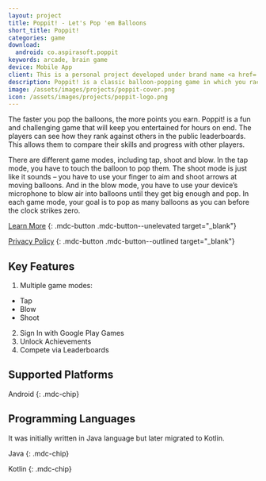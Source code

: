 ```yaml
---
layout: project
title: Poppit! - Let's Pop 'em Balloons
short_title: Poppit!
categories: game
download:
  android: co.aspirasoft.poppit
keywords: arcade, brain game
device: Mobile App
client: This is a personal project developed under brand name <a href='//aspirasoft.dev'>Aspirasoft Technologies</a>.
description: Poppit! is a classic balloon-popping game in which you race against time to pop as many balloons as you can and compete against other balloon poppers.
image: /assets/images/projects/poppit-cover.png
icon: /assets/images/projects/poppit-logo.png
---
```


<script type="application/ld+json">
  {
    "@context": "https://schema.org",
    "@type": "MobileApplication",
    "name": "{{page.short_title}}",
    "operatingSystem": "Android 4.1",
    "applicationCategory": "GameApplication",
    "aggregateRating": {
      "@type": "AggregateRating",
      "ratingValue": "2.33",
      "ratingCount": "9"
    },
    "creator": {
      "@type": "Organization",
      "name": "Aspirasoft Technologies",
      "url": "https://www.aspirasoft.dev/",
      "description": "We design your dreams and translate your ideas into cutting-edge digital products.",
      "sameAs": [
        "https://www.instagram.com/aspirasoft/",
        "https://www.linkedin.com/company/aspirasoft/",
        "https://twitter.com/aspirasoft/",
        "https://github.com/aspirasoft/",
        "https://play.google.com/store/apps/dev?id=7906248998742234780"
      ],
      "address": {
        "@type": "PostalAddress",
        "addressCountry": "PK",
        "addressLocality": "Multan"
      },
      "email": "contact@aspirasoft.dev",
      "logo": "https://aspirasoft.dev/assets/img/logo.png",
      "image": "https://aspirasoft.dev/assets/img/hero-img.png",
      "telephone": "+92 (312) 795 8695"
    },
    "offers": {
      "@type": "Offer",
      "price": "0",
      "priceCurrency": "USD"
    },
    "sameAs": [
      "https://www.aspirasoft.dev/games/poppit/",
      "https://play.google.com/store/apps/details?id=co.aspirasoft.poppit"
    ]
  }
</script>

The faster you pop the balloons, the more points you earn. Poppit! is a fun and challenging game that will keep you entertained for hours on end. The players can see how they rank against others in the public leaderboards. This allows them to compare their skills and progress with other players.

There are different game modes, including tap, shoot and blow. In the tap mode, you have to touch the balloon to pop them. The shoot mode is just like it sounds – you have to use your finger to aim and shoot arrows at moving balloons. And in the blow mode, you have to use your device’s microphone to blow air into balloons until they get big enough and pop. In each game mode, your goal is to pop as many balloons as you can before the clock strikes zero.

[Learn More](//aspirasoft.dev/games/poppit/)
{: .mdc-button .mdc-button--unelevated target="_blank"}

[Privacy Policy](//aspirasoft.dev/games/poppit/privacy.html)
{: .mdc-button .mdc-button--outlined target="_blank"}

## Key Features

1. Multiple game modes:
  - Tap
  - Blow
  - Shoot
2. Sign In with Google Play Games
3. Unlock Achievements
4. Compete via Leaderboards

## Supported Platforms

Android
{: .mdc-chip}

## Programming Languages

It was initially written in Java language but later migrated to Kotlin.

Java
{: .mdc-chip}

Kotlin
{: .mdc-chip}
